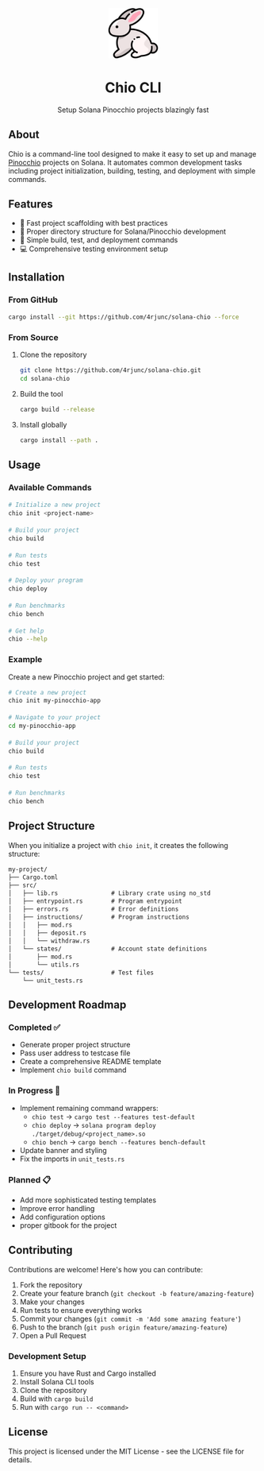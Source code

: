 <div align="center">
  <img src="assets/logo.png" alt="Chio CLI Logo" width="20%">
  <h1>Chio CLI</h1>
  <p>Setup Solana Pinocchio projects blazingly fast</p>
</div>

## About

Chio is a command-line tool designed to make it easy to set up and manage [Pinocchio](https://github.com/anza-xyz/pinocchio) projects on Solana. It automates common development tasks including project initialization, building, testing, and deployment with simple commands.

## Features

- 🚀 Fast project scaffolding with best practices
- 📁 Proper directory structure for Solana/Pinocchio development
- 🔨 Simple build, test, and deployment commands
- 💻 Comprehensive testing environment setup

## Installation

### From GitHub

```bash
cargo install --git https://github.com/4rjunc/solana-chio --force
```

### From Source

1. Clone the repository
   ```bash
   git clone https://github.com/4rjunc/solana-chio.git
   cd solana-chio
   ```

2. Build the tool
   ```bash
   cargo build --release
   ```

3. Install globally
   ```bash
   cargo install --path .
   ```

## Usage

### Available Commands

```bash
# Initialize a new project
chio init <project-name>

# Build your project
chio build

# Run tests
chio test

# Deploy your program
chio deploy

# Run benchmarks
chio bench

# Get help
chio --help
```

### Example

Create a new Pinocchio project and get started:

```bash
# Create a new project
chio init my-pinocchio-app

# Navigate to your project
cd my-pinocchio-app

# Build your project
chio build

# Run tests
chio test

# Run benchmarks
chio bench
```



## Project Structure

When you initialize a project with `chio init`, it creates the following structure:

```
my-project/
├── Cargo.toml
├── src/
│   ├── lib.rs               # Library crate using no_std
│   ├── entrypoint.rs        # Program entrypoint
│   ├── errors.rs            # Error definitions
│   ├── instructions/        # Program instructions
│   │   ├── mod.rs
│   │   ├── deposit.rs
│   │   └── withdraw.rs
│   └── states/              # Account state definitions
│       ├── mod.rs
│       └── utils.rs
└── tests/                   # Test files
    └── unit_tests.rs
```

## Development Roadmap

### Completed ✅
- Generate proper project structure
- Pass user address to testcase file
- Create a comprehensive README template
- Implement `chio build` command

### In Progress 🚧
- Implement remaining command wrappers:
  - `chio test` → `cargo test --features test-default`
  - `chio deploy` → `solana program deploy ./target/debug/<project_name>.so`
  - `chio bench` → `cargo bench --features bench-default`
- Update banner and styling
- Fix the imports in `unit_tests.rs`

### Planned 📋
- Add more sophisticated testing templates
- Improve error handling
- Add configuration options
- proper gitbook for the project

## Contributing

Contributions are welcome! Here's how you can contribute:

1. Fork the repository
2. Create your feature branch (`git checkout -b feature/amazing-feature`)
3. Make your changes
4. Run tests to ensure everything works
5. Commit your changes (`git commit -m 'Add some amazing feature'`)
6. Push to the branch (`git push origin feature/amazing-feature`)
7. Open a Pull Request

### Development Setup

1. Ensure you have Rust and Cargo installed
2. Install Solana CLI tools
3. Clone the repository
4. Build with `cargo build`
5. Run with `cargo run -- <command>`

## License

This project is licensed under the MIT License - see the LICENSE file for details.
